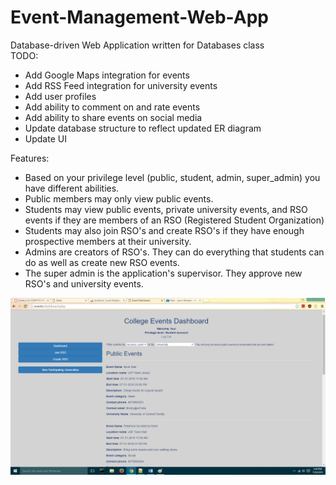 # Event-Management-Web-App
Database-driven Web Application written for Databases class<br>
TODO: 
+ Add Google Maps integration for events
+ Add RSS Feed integration for university events
+ Add user profiles
+ Add ability to comment on and rate events
+ Add ability to share events on social media
+ Update database structure to reflect updated ER diagram
+ Update UI 

Features:
+ Based on your privilege level (public, student, admin, super_admin) you have different abilities.<br>
+ Public members may only view public events. <br>
+ Students may view public events, private university events, and RSO events if they are members of an RSO (Registered Student Organization)<br>
+ Students may also join RSO's and create RSO's if they have enough prospective members at their university.
+ Admins are creators of RSO's. They can do everything that students can do as well as create new RSO events.
+ The super admin is the application's supervisor. They approve new RSO's and university events. 


![GUI image](/eventSiteProject/GUI_screenshots/studentDashboard.png)
